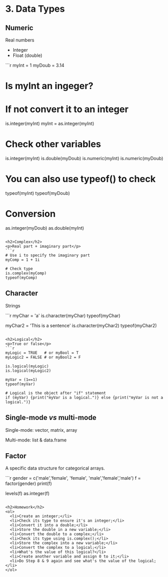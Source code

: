 <h1>3. Data Types</h1>

<h2>Numeric</h2>
<p>Real numbers</p>
<ul>
  <li>Integer</li>
  <li>Float (double)</li>
</ul>
```r
myInt = 1
myDoub = 3.14

# Is myInt an ingeger?
# If not convert it to an integer
is.integer(myInt)
myInt = as.integer(myInt)

# Check other variables
is.integer(myInt)
is.double(myDoub)
is.numeric(myInt)
is.numeric(myDoub)

# You can also use typeof() to check
typeof(myInt)
typeof(myDoub)

# Conversion
as.integer(myDoub)
as.double(myInt)
```

<h2>Complex</h2>
<p>Real part + imaginary part</p>
```r
# Use i to specify the imaginary part
myComp = 1 + 1i

# Check type
is.complex(myComp)
typeof(myComp)
```

<h2>Character</h2>
<p>Strings</p>
```r
myChar = 'a'
is.character(myChar)
typeof(myChar)

myChar2 = 'This is a sentence'
is.character(myChar2)
typeof(myChar2)
```

<h2>Logical</h2>
<p>True or false</p>
```r
myLogic = TRUE   # or myBool = T
myLogic2 = FALSE # or myBool2 = F

is.logical(myLogic)
is.logical(myLogic2)

myVar = (1==1)
typeof(myVar)

# Logical is the object after "if" statement
if (myVar) {print("myVar is a logical.")} else {print("myVar is not a logical.")}
```

<h2>Single-mode <i>vs</i> multi-mode</h2>
<p>Single-mode: vector, matrix, array</p>
<p>Multi-mode: list & data.frame</p>

<h2>Factor</h2>
<p>A specific data structure for categorical arrays.</p>
```r
gender = c('male','female', 'female', 'male','female','male')
f = factor(gender)
print(f)

levels(f)
as.integer(f)
```

<h2>Homework</h2>
<ol>
  <li>Create an integer;</li>
  <li>Check its type to ensure it's an integer;</li>
  <li>Convert it into a double;</li>
  <li>Store the double in a new variable;</li>
  <li>Convert the double to a complex;</li>
  <li>Check its type using is.complex();</li>
  <li>Store the complex into a new variable;</li>
  <li>Convert the complex to a logical;</li>
  <li>What's the value of this logical?</li>
  <li>Create another variable and assign 0 to it;</li>
  <li>Do Step 8 & 9 again and see what's the value of the logical;</li>
</ol>
